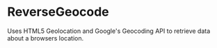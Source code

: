 ReverseGeocode
==============

Uses HTML5 Geolocation and Google's Geocoding API to retrieve data about a browsers location.